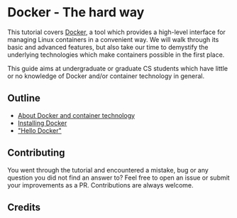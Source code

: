 # Docker - The hard way

This tutorial covers [Docker](https://www.docker.com/), a tool which provides a high-level interface for managing Linux containers in a convenient way. We will walk through its basic and advanced features, but also take our time to demystify the underlying technologies which make containers possible in the first place.    

This guide aims at undergraduate or graduate CS students which have little or no knowledge of Docker and/or container technology in general.


## Outline

 - [About Docker and container technology](docs/01-about.md)
 - [Installing Docker](docs/02-installing.md)
 - ["Hello Docker"](docs/03-hello-docker.md)


## Contributing

You went through the tutorial and encountered a mistake, bug or any question you did not find an answer to? Feel free to open an issue or submit your improvements as a PR. Contributions are always welcome. 

## Credits
